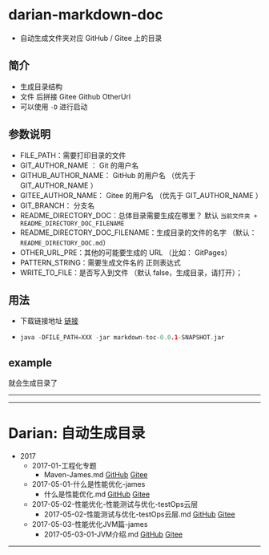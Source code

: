# darian-markdown-doc

- 自动生成文件夹对应 GitHub / Gitee 上的目录

## 简介

- 生成目录结构
- 文件 后拼接 Gitee Github OtherUrl 
- 可以使用 `-D` 进行启动

## 参数说明

- FILE_PATH：需要打印目录的文件
- GIT_AUTHOR_NAME ： Git 的用户名
- GITHUB_AUTHOR_NAME： GitHub  的用户名 （优先于 GIT_AUTHOR_NAME ）
- GITEE_AUTHOR_NAME： Gitee 的用户名 （优先于 GIT_AUTHOR_NAME ）
- GIT_BRANCH：  分支名
- README_DIRECTORY_DOC：总体目录需要生成在哪里？ 默认 `当前文件夹 + README_DIRECTORY_DOC_FILENAME` 
- README_DIRECTORY_DOC_FILENAME：生成目录的文件的名字 （默认：`README_DIRECTORY_DOC.md`）
- OTHER_URL_PRE：其他的可能要生成的 URL （比如： GitPages）
- PATTERN_STRING：需要生成文件名的 正则表达式
- WRITE_TO_FILE：是否写入到文件 （默认 false，生成目录，请打开）；



## 用法

- 下载链接地址  [链接](https://gitee.com/Darian1996/darian-markdown-toc/blob/master/target/markdown-toc-0.0.1-SNAPSHOT.jar) 

- ```c
  java -DFILE_PATH=XXX -jar markdown-toc-0.0.1-SNAPSHOT.jar
  ```

## example

就会生成目录了

---

---

# Darian: 自动生成目录

- 2017
  - 2017-01-工程化专题
    - Maven-James.md  [GitHub](https://github.com/Darian1996/docs/tree/master/2017/2017-01-工程化专题/Maven-James.md)   [Gitee](https://gitee.com/Darian1996/docs/tree/master/2017/2017-01-工程化专题/Maven-James.md) 
  - 2017-05-01-什么是性能优化-james
    - 什么是性能优化.md  [GitHub](https://github.com/Darian1996/docs/tree/master/2017/2017-05-01-什么是性能优化-james/什么是性能优化.md)   [Gitee](https://gitee.com/Darian1996/docs/tree/master/2017/2017-05-01-什么是性能优化-james/什么是性能优化.md) 
  - 2017-05-02-性能优化-性能测试与优化-testOps云层
    - 2017-05-02-性能测试与优化-testOps云层.md  [GitHub](https://github.com/Darian1996/docs/tree/master/2017/2017-05-02-性能优化-性能测试与优化-testOps云层/2017-05-02-性能测试与优化-testOps云层.md)   [Gitee](https://gitee.com/Darian1996/docs/tree/master/2017/2017-05-02-性能优化-性能测试与优化-testOps云层/2017-05-02-性能测试与优化-testOps云层.md) 
  - 2017-05-03-性能优化JVM篇-james
    - 2017-05-03-01-JVM介绍.md  [GitHub](https://github.com/Darian1996/docs/tree/master/2017/2017-05-03-性能优化JVM篇-james/2017-05-03-01-JVM介绍.md)   [Gitee](https://gitee.com/Darian1996/docs/tree/master/2017/2017-05-03-性能优化JVM篇-james/2017-05-03-01-JVM介绍.md) 

---